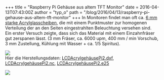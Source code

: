 +++
title = "Raspberry Pi Gehäuse aus altem TFT Monitor"
date = 2016-04-13T07:43:00Z
author = "typ_o"
path = "/blog/2016/04/13/raspberry-pi-gehause-aus-altem-tft-monitor"
+++
In Monitoren findet man oft ca. [6 mm starke
Acrylglasscheiben](https://de.wikipedia.org/wiki/Datei:Tft_innenleben.jpg),
die mit einem Punktmuster zur homogenen Verteilung der an den Seiten
eingestrahlten Beleuchtung versehen sind.  
Ein erster Versuch zeigte, dass sich das Material mit einem
Einzahnfräser gut zerspanen lässt. (3 mm Fräser, ca. 6000 upm, 400 mm /
min Vorschub, 3 mm Zustellung, Kühlung mit Wasser + ca. 1/5 Spiritus).

[![](https://flipdot.org/blog/uploads/PiCase01.serendipityThumb.jpg)](https://flipdot.org/blog/uploads/PiCase01.jpg)  
Hier die Herstellungsdaten:
[LCDAcrylgehäusePi2.dxf](https://flipdot.org/blog/uploads/LCDAcrylgehusePi2.dxf "LCDAcrylgehusePi2.dxf"),
[LCDAcrylgehäusePi2.nc](https://flipdot.org/blog/uploads/LCDAcrylgehusePi2.nc "LCDAcrylgehusePi2.nc"),
[LCDAcrylgehäusePi2.e25](https://flipdot.org/blog/uploads/LCDAcrylgehusePi2.e25 "LCDAcrylgehusePi2.e25")

[![](https://flipdot.org/blog/uploads/PiCase02.serendipityThumb.jpg)](https://flipdot.org/blog/uploads/PiCase02.jpg)
